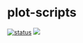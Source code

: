 # plot-scripts

[![status](https://img.shields.io/badge/nana-%E5%AE%8C%E6%88%90-lightgrey.svg)](https://github.com/btrspg)
[![](https://img.shields.io/github/release/btrspg/plot-scripts.svg)](https://github.com/btrspg/plot-scripts/releases)
